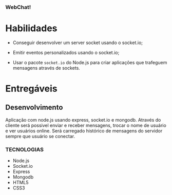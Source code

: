 ### WebChat!

# Habilidades

- Conseguir desenvolver um server socket usando o socket.io;

- Emitir eventos personalizados usando o socket.io;

- Usar o pacote `socket.io` do Node.js para criar aplicações que trafeguem mensagens através de sockets.


# Entregáveis

## Desenvolvimento
  Aplicação com node.js usando express, socket.io e mongodb. Através do  cliente será possivel enviar e receber mensagens, trocar o nome de  usuário e ver usuários online.
  Será carregado histórico de mensagens do servidor sempre que usuário se conectar.
  
### TECNOLOGIAS
  - Node.js
  - Socket.io
  - Express
  - Mongodb
  - HTML5
  - CSS3
  
